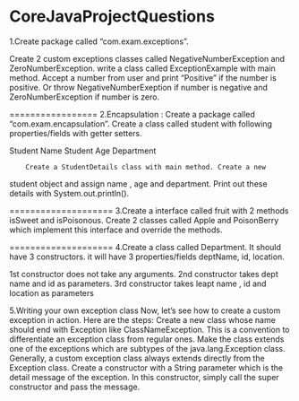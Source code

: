 # CoreJavaProjectQuestions
1.Create package called “com.exam.exceptions”.

Create 2 custom exceptions  classes called NegativeNumberException and
ZeroNumberException.
write a class called ExceptionExample with main method. Accept a
number from user and print “Positive” if the number is positive. Or
throw NegativeNumberExeption if number is negative and
ZeroNumberException if number is zero.

=================
2.Encapsulation : Create a package called “com.exam.encapsulation”.
Create a class called student with following properties/fields with
getter setters.

Student Name
Student Age
Department

        Create a StudentDetails class with main method. Create a new
student object and assign name , age and department. Print out these
details with System.out.println().

====================
3.Create a interface called fruit with 2 methods isSweet and
isPoisonous. Create 2 classes called Apple and PoisonBerry which
implement this interface and override the methods.

====================
4.Create a class called Department. It should have 3 constructors.  it
will have 3 properties/fields deptName, id, location.

1st constructor does not take any arguments.
2nd constructor takes dept name and id as parameters.
3rd constructor takes leapt name , id and location as parameters

 5.Writing your own exception class
Now, let’s see how to create a custom exception in action. Here are the steps:
Create a new class whose name should end with Exception like ClassNameException. This is a convention to differentiate an exception class from regular ones.
Make the class extends one of the exceptions which are subtypes of the java.lang.Exception class. Generally, a custom exception class always extends directly from the Exception class.
Create a constructor with a String parameter which is the detail message of the exception. In this constructor, simply call the super constructor and pass the message.
